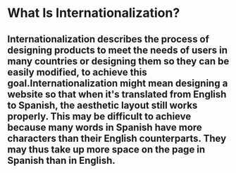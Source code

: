 # What Is Internationalization?
## Internationalization describes the process of designing products to meet the needs of users in many countries or designing them so they can be easily modified, to achieve this goal.Internationalization might mean designing a website so that when it's translated from English to Spanish, the aesthetic layout still works properly. This may be difficult to achieve because many words in Spanish have more characters than their English counterparts. They may thus take up more space on the page in Spanish than in English.

